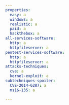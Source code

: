 ```yaml
---
properties:
  easy: a
  windows: a
  realistic: a
  paid: a
  hackthebox: a
all-services-software:
  http: a
  httpfileserver: a
pentest-services-software:
  http: a
  httpfileserver: a
attacks-techniques:
  cve: a
  kernel-exploit: a
subtechniques-spoiler:
  CVE-2014-6287: a
  ms16-135: a

---
```

